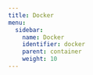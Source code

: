 ```yaml
---
title: Docker
menu:
  sidebar:
    name: Docker
    identifier: docker
    parent: container
    weight: 10
---
```

